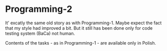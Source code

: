 # Programming-2

It' excatly the same old story as with Programming-1. Maybe expect the fact that my style had improved a bit. But it still has been done only for code testing system (BaCa) not human.

Contents of the tasks - as in Programming-1 - are available only in Polish.

